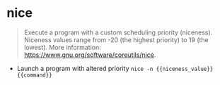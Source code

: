 # nice
> Execute a program with a custom scheduling priority (niceness).
> Niceness values range from -20 (the highest priority) to 19 (the lowest).
> More information: <https://www.gnu.org/software/coreutils/nice>.

- Launch a program with altered priority
`nice -n {{niceness_value}} {{command}}`
